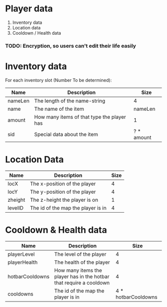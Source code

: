 # Player data

1. Inventory data
2. Location data
3. Cooldown / Health data

### TODO: Encryption, so users can't edit their life easily

# Inventory data

For each inventory slot (Number To be determined):

| Name | Description | Size |
|---|---|---|
| nameLen | The length of the name-string | 4 |
| name | The name of the item | nameLen |
| amount | How many items of that type the player has | 1 |
| sid | Special data about the item | ? * amount |

# Location Data

| Name | Description | Size |
|---|---|---|
| locX | The x-position of the player | 4 |
| locY | The y-position of the player | 4 |
| zheight | The z-height the player is on | 1 |
| levelID | The id of the map the player is in | 4 |

# Cooldown & Health data

| Name | Description | Size |
|---|---|---|
| playerLevel | The level of the player | 4 |
| playerHealth | The health of the player | 4 |
| hotbarCooldowns | How many items the player has in the hotbar that require a cooldown | 4 |
| cooldowns | The id of the map the player is in | 4 * hotbarCooldowns |

